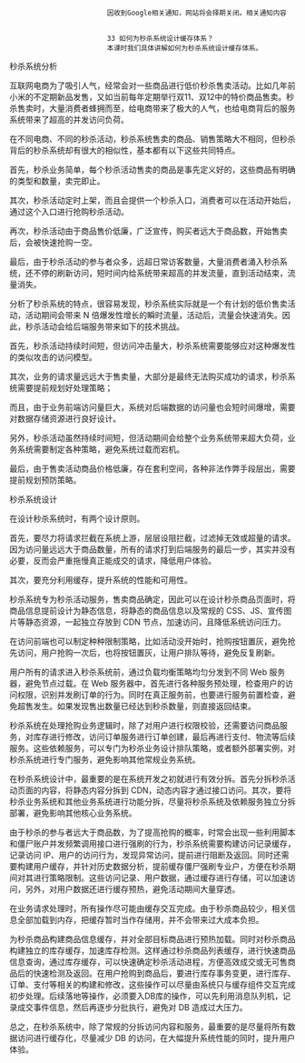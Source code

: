 
                            
                            因收到Google相关通知，网站将会择期关闭。相关通知内容
                            
                            
                            33 如何为秒杀系统设计缓存体系？
                            本课时我们具体讲解如何为秒杀系统设计缓存体系。

秒杀系统分析

互联网电商为了吸引人气，经常会对一些商品进行低价秒杀售卖活动。比如几年前小米的不定期新品发售，又如当前每年定期举行双11、双12中的特价商品售卖。秒杀售卖时，大量消费者蜂拥而至，给电商带来了极大的人气，也给电商背后的服务系统带来了超高的并发访问负荷。

在不同电商、不同的秒杀活动，秒杀系统售卖的商品、销售策略大不相同，但秒杀背后的秒杀系统却有很大的相似性，基本都有以下这些共同特点。

首先，秒杀业务简单，每个秒杀活动售卖的商品是事先定义好的，这些商品有明确的类型和数量，卖完即止。

其次，秒杀活动定时上架，而且会提供一个秒杀入口，消费者可以在活动开始后，通过这个入口进行抢购秒杀活动。

再次，秒杀活动由于商品售价低廉，广泛宣传，购买者远大于商品数，开始售卖后，会被快速抢购一空。

最后，由于秒杀活动的参与者众多，远超日常访客数量，大量消费者涌入秒杀系统，还不停的刷新访问，短时间内给系统带来超高的并发流量，直到活动结束，流量消失。

分析了秒杀系统的特点，很容易发现，秒杀系统实际就是一个有计划的低价售卖活动，活动期间会带来 N 倍爆发性增长的瞬时流量，活动后，流量会快速消失。因此，秒杀活动会给后端服务带来如下的技术挑战。

首先，秒杀活动持续时间短，但访问冲击量大，秒杀系统需要能够应对这种爆发性的类似攻击的访问模型。

其次，业务的请求量远远大于售卖量，大部分是最终无法购买成功的请求，秒杀系统需要提前规划好处理策略；

而且，由于业务前端访问量巨大，系统对后端数据的访问量也会短时间爆增，需要对数据存储资源进行良好设计。

另外，秒杀活动虽然持续时间短，但活动期间会给整个业务系统带来超大负荷，业务系统需要制定各种策略，避免系统过载而宕机。

最后，由于售卖活动商品价格低廉，存在套利空间，各种非法作弊手段层出，需要提前规划预防策略。

秒杀系统设计

在设计秒杀系统时，有两个设计原则。

首先，要尽力将请求拦截在系统上游，层层设阻拦截，过滤掉无效或超量的请求。因为访问量远远大于商品数量，所有的请求打到后端服务的最后一步，其实并没有必要，反而会严重拖慢真正能成交的请求，降低用户体验。

其次，要充分利用缓存，提升系统的性能和可用性。



秒杀系统专为秒杀活动服务，售卖商品确定，因此可以在设计秒杀商品页面时，将商品信息提前设计为静态信息，将静态的商品信息以及常规的 CSS、JS、宣传图片等静态资源，一起独立存放到 CDN 节点，加速访问，且降低系统访问压力。

在访问前端也可以制定种种限制策略，比如活动没开始时，抢购按钮置灰，避免抢先访问，用户抢购一次后，也将按钮置灰，让用户排队等待，避免反复刷新。

用户所有的请求进入秒杀系统前，通过负载均衡策略均匀分发到不同 Web 服务器，避免节点过载。在 Web 服务器中，首先进行各种服务预处理，检查用户的访问权限，识别并发刷订单的行为。同时在真正服务前，也要进行服务前置检查，避免超售发生。如果发现售出数量已经达到秒杀数量，则直接返回结束。

秒杀系统在处理抢购业务逻辑时，除了对用户进行权限校验，还需要访问商品服务，对库存进行修改，访问订单服务进行订单创建，最后再进行支付、物流等后续服务。这些依赖服务，可以专门为秒杀业务设计排队策略，或者额外部署实例，对秒杀系统进行专门服务，避免影响其他常规业务系统。



在秒杀系统设计中，最重要的是在系统开发之初就进行有效分拆。首先分拆秒杀活动页面的内容，将静态内容分拆到 CDN，动态内容才通过接口访问。其次，要将秒杀业务系统和其他业务系统进行功能分拆，尽量将秒杀系统及依赖服务独立分拆部署，避免影响其他核心业务系统。

由于秒杀的参与者远大于商品数，为了提高抢购的概率，时常会出现一些利用脚本和僵尸账户并发频繁调用接口进行强刷的行为，秒杀系统需要构建访问记录缓存，记录访问 IP、用户的访问行为，发现异常访问，提前进行阻断及返回。同时还需要构建用户缓存，并针对历史数据分析，提前缓存僵尸强刷专业户，方便在秒杀期间对其进行策略限制。这些访问记录、用户数据，通过缓存进行存储，可以加速访问，另外，对用户数据还进行缓存预热，避免活动期间大量穿透。

在业务请求处理时，所有操作尽可能由缓存交互完成。由于秒杀商品较少，相关信息全部加载到内存，把缓存暂时当作存储用，并不会带来过大成本负担。

为秒杀商品构建商品信息缓存，并对全部目标商品进行预热加载。同时对秒杀商品构建独立的库存缓存，加速库存检测。这样通过秒杀商品列表缓存，进行快速商品信息查询，通过库存缓存，可以快速确定秒杀活动进程，方便高效成交或无可售商品后的快速检测及返回。在用户抢购到商品后，要进行库存事务变更，进行库存、订单、支付等相关的构建和修改，这些操作可以尽量由系统只与缓存组件交互完成初步处理。后续落地等操作，必须要入DB库的操作，可以先利用消息队列机，记录成交事件信息，然后再逐步分批执行，避免对 DB 造成过大压力。

总之，在秒杀系统中，除了常规的分拆访问内容和服务，最重要的是尽量将所有数据访问进行缓存化，尽量减少 DB 的访问，在大幅提升系统性能的同时，提升用户体验。

                        
                        
                            